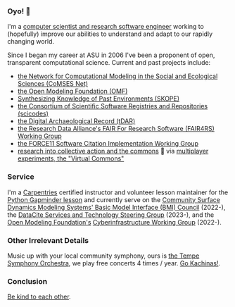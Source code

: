 ### Oyo! 👋

I'm a [computer scientist and research software engineer](https://orcid.org/0000-0002-6523-6079) working to (hopefully) improve our abilities to understand and adapt to our rapidly changing world.

Since I began my career at ASU in 2006 I've been a proponent of open, transparent computational science. Current and past projects include:

- [the Network for Computational Modeling in the Social and Ecological Sciences (CoMSES Net)](https://comses.net)
- [the Open Modeling Foundation (OMF)](https://openmodelingfoundation.org)
- [Synthesizing Knowledge of Past Environments (SKOPE)](https://www.openskope.org) 
- [the Consortium of Scientific Software Registries and Repositories (scicodes)](https://scicodes.net)
- [the Digital Archaeological Record (tDAR)](https://www.tdar.org)
- [the Research Data Alliance's FAIR For Research Software (FAIR4RS) Working Group](https://www.rd-alliance.org/groups/fair-research-software-fair4rs-wg)
- [the FORCE11 Software Citation Implementation Working Group](https://force11.org/groups/software-citation-implementation-working-group/)
- [research into collective action and the commons](https://iasc-commons.org/) 🤲 via [multiplayer experiments, the "Virtual Commons"](https://github.com/virtualcommons/)

### Service

I'm a [Carpentries](https://carpentries.org) certified instructor and volunteer lesson maintainer for the [Python Gapminder lesson](https://github.com/swcarpentry/python-novice-gapminder) and currently serve on the [Community Surface Dynamics Modeling Systems' Basic Model Interface (BMI) Council](https://github.com/csdms/bmi) (2022-), the [DataCite Services and Technology Steering Group](https://datacite.org/steering.html) (2023-), and the [Open Modeling Foundation's](https://openmodelingfoundation.org) [Cyberinfrastructure Working Group](https://www.openmodelingfoundation.org/governance/working-groups/#cyberinfrastructure-working-group) (2022-).

### Other Irrelevant Details

Music up with your local community symphony, ours is [the Tempe Symphony Orchestra](https://www.tempecenterforthearts.com/events/resident-artists/tempe-symphony-orchestra), we play free concerts 4 times / year. [Go Kachinas!](https://www.arizonakachinas.com/).

### Conclusion

[Be kind to each other](https://www.goodreads.com/quotes/1020029-hello-babies-welcome-to-earth-it-s-hot-in-the-summer).

<!--
**alee/alee** is a ✨ _special_ ✨ repository because its `README.md` (this file) appears on your GitHub profile.

Here are some ideas to get you started:

- 🔭 I’m currently working on ...
- 🌱 I’m currently learning ...
- 👯 I’m looking to collaborate on ...
- 🤔 I’m looking for help with ...
- 💬 Ask me about ...
- 📫 How to reach me: ...
- 😄 Pronouns: ...
- ⚡ Fun fact: ...
-->
